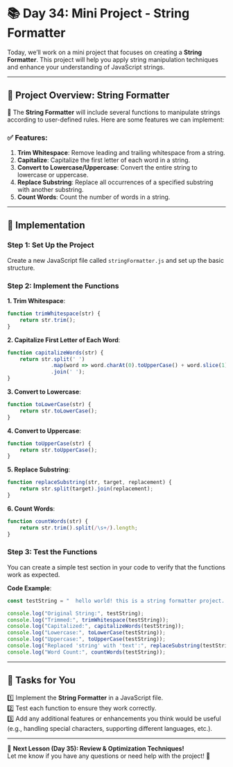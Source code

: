 # **📚 Day 34: Mini Project - String Formatter**  

Today, we’ll work on a mini project that focuses on creating a **String Formatter**. This project will help you apply string manipulation techniques and enhance your understanding of JavaScript strings.

---

## **🔹 Project Overview: String Formatter**  

📌 The **String Formatter** will include several functions to manipulate strings according to user-defined rules. Here are some features we can implement:

### **✅ Features**:
1. **Trim Whitespace**: Remove leading and trailing whitespace from a string.
2. **Capitalize**: Capitalize the first letter of each word in a string.
3. **Convert to Lowercase/Uppercase**: Convert the entire string to lowercase or uppercase.
4. **Replace Substring**: Replace all occurrences of a specified substring with another substring.
5. **Count Words**: Count the number of words in a string.

---

## **🔹 Implementation**  

### **Step 1: Set Up the Project**  
Create a new JavaScript file called `stringFormatter.js` and set up the basic structure.  

### **Step 2: Implement the Functions**  

**1. Trim Whitespace**:  
```js
function trimWhitespace(str) {
    return str.trim();
}
```

**2. Capitalize First Letter of Each Word**:  
```js
function capitalizeWords(str) {
    return str.split(' ')
              .map(word => word.charAt(0).toUpperCase() + word.slice(1).toLowerCase())
              .join(' ');
}
```

**3. Convert to Lowercase**:  
```js
function toLowerCase(str) {
    return str.toLowerCase();
}
```

**4. Convert to Uppercase**:  
```js
function toUpperCase(str) {
    return str.toUpperCase();
}
```

**5. Replace Substring**:  
```js
function replaceSubstring(str, target, replacement) {
    return str.split(target).join(replacement);
}
```

**6. Count Words**:  
```js
function countWords(str) {
    return str.trim().split(/\s+/).length;
}
```

### **Step 3: Test the Functions**  
You can create a simple test section in your code to verify that the functions work as expected.

**Code Example**:
```js
const testString = "  hello world! this is a string formatter project.  ";

console.log("Original String:", testString);
console.log("Trimmed:", trimWhitespace(testString));
console.log("Capitalized:", capitalizeWords(testString));
console.log("Lowercase:", toLowerCase(testString));
console.log("Uppercase:", toUpperCase(testString));
console.log("Replaced 'string' with 'text':", replaceSubstring(testString, "string", "text"));
console.log("Word Count:", countWords(testString));
```

---

## **📝 Tasks for You**  
1️⃣ Implement the **String Formatter** in a JavaScript file.  
2️⃣ Test each function to ensure they work correctly.  
3️⃣ Add any additional features or enhancements you think would be useful (e.g., handling special characters, supporting different languages, etc.).  

---

🎯 **Next Lesson (Day 35): Review & Optimization Techniques!**  
Let me know if you have any questions or need help with the project! 🚀